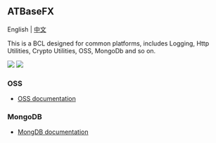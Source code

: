 ﻿## ATBaseFX

English | [中文](README_cn.md)

This is a BCL designed for common platforms, includes Logging, Http Utilities, Crypto Utilities, OSS, MongoDb and so on.

<a href="https://996.icu"><img src="https://img.shields.io/badge/link-996.icu-red.svg"></a> <a href="https://github.com/996icu/996.ICU/blob/master/LICENSE"><img src="https://camo.githubusercontent.com/49a7af1a72e77122a5866680bd68a4cd5b703c54/68747470733a2f2f696d672e736869656c64732e696f2f62616467652f6c6963656e73652d4e504c2532302854686525323039393625323050726f686962697465642532304c6963656e7365292d626c75652e737667"></a>

### OSS

* [OSS documentation](https://github.com/dotnetrun/ATBaseFX/tree/master/src/OSS)

### MongoDB

* [MongDB documentation](https://github.com/dotnetrun/ATBaseFX/tree/master/src/Data/ATBase.Data.MongoDb)
